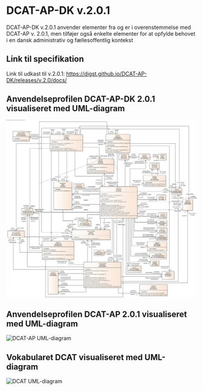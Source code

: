 # DCAT-AP-DK v.2.0.1
DCAT-AP-DK v.2.0.1 anvender elementer fra og er i overenstemmelse med DCAT-AP v. 2.0.1, men tilføjer også enkelte elementer for at opfylde behovet i en dansk administrativ og fællesoffentlig kontekst

## Link til specifikation
Link til udkast til v.2.0.1: https://digst.github.io/DCAT-AP-DK/releases/v.2.0/docs/

## Anvendelseprofilen DCAT-AP-DK 2.0.1 visualiseret med UML-diagram 
![DCAT-AP-DK UML-diagram](https://github.com/digst/DCAT-AP-DK/raw/master/releases/v.2.0/docs/img/Illustration-DCAT-AP-DK-v2.0.1-UML.png "DCAT-AP-DK 2.0.1 UML Diagram")


## Anvendelseprofilen DCAT-AP 2.0.1 visualiseret med UML-diagram
![DCAT-AP UML-diagram](https://joinup.ec.europa.eu/sites/default/files/distribution/access_url/2020-06/8d26212c-3ed4-4c9d-b5a5-0b5934daae34/DCAT_AP_2.0.1.png "DCAT-AP 2.0.1 UML Diagram")

## Vokabularet DCAT visualiseret med UML-diagram
![DCAT UML-diagram](https://www.w3.org/TR/vocab-dcat-2/images/DCAT-summary-all-attributes.png "DCAT 2 UML Diagram")



 
